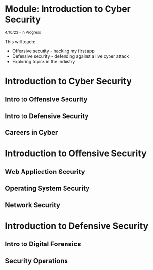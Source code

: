 # Module: Introduction to Cyber Security

<sub>4/10/23 - In Progress </sub>

This will teach:
- Offensive security - hacking my first app
- Defensive security - defending against a live cyber attack
- Exploring topics in the industry


# Introduction to Cyber Security

## Intro to Offensive Security 
## Intro to Defensive Security
## Careers in Cyber

# Introduction to Offensive Security 
## Web Application Security
## Operating System Security
## Network Security


# Introduction to Defensive Security 
## Intro to Digital Forensics 
## Security Operations

